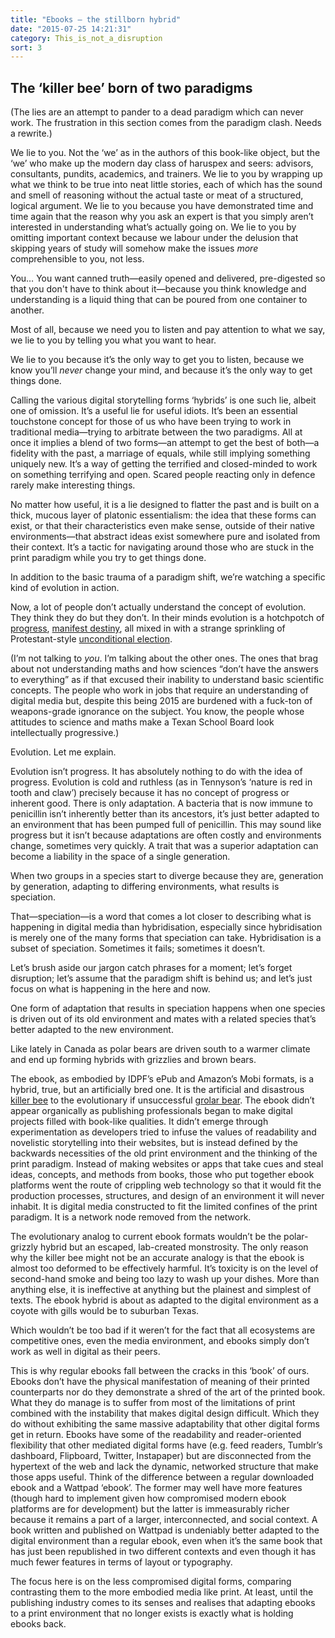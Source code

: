 ```yaml
---
title: "Ebooks – the stillborn hybrid"
date: "2015-07-25 14:21:31"
category: This_is_not_a_disruption
sort: 3
---
```


##  The ‘killer bee’ born of two paradigms

(The lies are an attempt to pander to a dead paradigm which can never
work. The frustration in this section comes from the paradigm clash.
Needs a rewrite.)

We lie to you. Not the ‘we’ as in the authors of this book-like object,
but the ‘we’ who make up the modern day class of haruspex and seers:
advisors, consultants, pundits, academics, and trainers. We lie to you
by wrapping up what we think to be true into neat little stories, each
of which has the sound and smell of reasoning without the actual taste
or meat of a structured, logical argument. We lie to you because you
have demonstrated time and time again that the reason why you ask an
expert is that you simply aren’t interested in understanding what’s
actually going on. We lie to you by omitting important context because
we labour under the delusion that skipping years of study will somehow
make the issues *more* comprehensible to you, not less.

You… You want canned truth—easily opened and delivered, pre-digested so that you don't have to think about it—because you think knowledge and understanding is a liquid thing that can be poured from one container to another.

Most of all, because we need you to listen and pay attention to what we
say, we lie to you by telling you what you want to hear.

We lie to you because it’s the only way to get you to listen, because we
know you’ll *never* change your mind, and because it’s the only way to get
things done.

Calling the various digital storytelling forms ‘hybrids’ is one such
lie, albeit one of omission. It’s a useful lie for useful idiots. It’s been an essential touchstone concept for those of us who have been
trying to work in traditional media—trying to arbitrate between the two
paradigms. All at once it implies a blend of two forms—an attempt to get
the best of both—a fidelity with the past, a marriage of equals, while
still implying something uniquely new. It’s a way of getting the
terrified and closed-minded to work on something terrifying and open.
Scared people reacting only in defence rarely make interesting
things.

No matter how useful, it is a lie designed to flatter the past and is
built on a thick, mucous layer of platonic essentialism: the idea that
these forms can exist, or that their characteristics even make sense,
outside of their native environments—that abstract ideas exist somewhere pure and isolated from their context. It’s a tactic for navigating
around those who are stuck in the print paradigm while you try to get
things done.

In addition to the basic trauma of a paradigm shift, we’re watching a
specific kind of evolution in action.

Now, a lot of people don’t actually understand the concept of
evolution. They think they do but they don’t. In their minds
evolution is a hotchpotch of [progress](https://en.wikipedia.org/wiki/Idea_of_Progress#Myth_of_Progress), [manifest destiny](https://en.wikipedia.org/wiki/Manifest_destiny), all mixed in
with a strange sprinkling of Protestant-style [unconditional election](https://en.wikipedia.org/wiki/Unconditional_election).

(I’m not talking to *you*. I’m talking about the other ones.
The ones that brag about not understanding maths and how sciences “don’t
have the answers to everything” as if that excused their inability to
understand basic scientific concepts. The people who work in jobs that
require an understanding of digital media but, despite this being 2015
are burdened with a fuck-ton of weapons-grade ignorance on the subject.
You know, the people whose attitudes to science and maths make a Texan
School Board look intellectually progressive.)

Evolution. Let me explain.

Evolution isn’t progress. It has absolutely nothing to do with the idea
of progress. Evolution is cold and ruthless (as in Tennyson’s ‘nature is
red in tooth and claw’) precisely because it has no concept of progress
or inherent good. There is only adaptation. A bacteria that is now
immune to penicillin isn’t inherently better than its ancestors, it’s
just better adapted to an environment that has been pumped full of
penicillin. This may sound like progress but it isn’t because
adaptations are often costly and environments change, sometimes very
quickly. A trait that was a superior adaptation can become a liability
in the space of a single generation.

When two groups in a species start to diverge because they are,
generation by generation, adapting to differing environments, what
results is speciation.

That—speciation—is a word that comes a lot closer to describing what
is happening in digital media than hybridisation, especially since
hybridisation is merely one of the many forms that speciation can take.
Hybridisation is a subset of speciation. Sometimes it fails; sometimes
it doesn’t.

Let’s brush aside our jargon catch phrases for a moment; let’s
forget disruption; let’s assume that the paradigm shift is behind us;
and let’s just focus on what is happening in the here and now.

One form of adaptation that results in speciation happens when one
species is driven out of its old environment and mates with a related
species that’s better adapted to the new environment.

Like lately in Canada as polar bears are driven south to a warmer
climate and end up forming hybrids with grizzlies and brown bears.

The ebook, as embodied by IDPF’s ePub and Amazon’s Mobi formats, is a
hybrid, true, but an artificially bred one. It is the artificial and
disastrous [killer bee](https://en.wikipedia.org/wiki/Africanized_bee)
to the evolutionary if unsuccessful [grolar
bear](https://en.wikipedia.org/wiki/Grizzly–polar_bear_hybrid). The
ebook didn’t appear organically as publishing professionals began to
make digital projects filled with book-like qualities. It didn’t emerge
through experimentation as developers tried to infuse the values of
readability and novelistic storytelling into their websites, but
is instead defined by the backwards necessities of the old print
environment and the thinking of the print paradigm. Instead of making websites or apps that take cues and steal ideas, concepts, and methods from books, those who put together ebook platforms went the route of crippling web technology so that it would
fit the production processes, structures, and design of an environment
it will never inhabit. It is digital media constructed to fit the
limited confines of the print paradigm. It is a network node removed
from the network.

The evolutionary analog to current ebook formats wouldn’t be the
polar-grizzly hybrid but an escaped, lab-created monstrosity. The only
reason why the killer bee might not be an accurate analogy is that the
ebook is almost too deformed to be effectively harmful. It’s toxicity is
on the level of second-hand smoke and being too lazy to wash up your
dishes. More than anything else, it is ineffective at anything but the
plainest and simplest of texts. The ebook hybrid is about as adapted to
the digital environment as a coyote with gills would be to suburban
Texas.

Which wouldn’t be too bad if it weren’t for the fact that all ecosystems
are competitive ones, even the media environment, and ebooks simply
don’t work as well in digital as their peers.

This is why regular ebooks fall between the cracks in this ‘book’ of
ours. Ebooks don’t have the physical manifestation of meaning of their printed counterparts nor do they demonstrate a shred of the art of the printed book. What they do manage is to suffer from most of the limitations of print combined with the instability that makes digital design difficult. Which they do without exhibiting the same
massive adaptability that other digital forms get in return. Ebooks have some of
the readability and reader-oriented flexibility that other mediated
digital forms have (e.g. feed readers, Tumblr’s dashboard, Flipboard,
Twitter, Instapaper) but are disconnected from the hypertext of the web
and lack the dynamic, networked structure that make those apps useful.
Think of the difference between a regular downloaded ebook and a Wattpad
‘ebook’. The former may well have more features (though hard to
implement given how compromised modern ebook platforms are for
development) but the latter is immeasurably richer because it remains a
part of a larger, interconnected, and social context. A book written and
published on Wattpad is undeniably better adapted to the digital
environment than a regular ebook, even when it’s the same book that has
just been republished in two different contexts and even though it has much fewer features in terms of layout or typography.

The focus here is on the less compromised digital forms,
comparing contrasting them to the more embodied media like print. At
least, until the publishing industry comes to its senses and realises
that adapting ebooks to a print environment that no longer exists is
exactly what is holding ebooks back.
